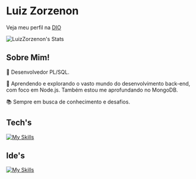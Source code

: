 # Luiz Zorzenon
Veja meu perfil na [DIO](https://www.dio.me/users/luizzorzenon5)

![LuizZorzenon's Stats](https://github-readme-stats.vercel.app/api?username=LuizZorzenon&theme=tokyonight&show_icons=true&hide_border=false&count_private=true)

## Sobre Mim!

🌟 Desenvolvedor PL/SQL.

🚀 Aprendendo e explorando o vasto mundo do desenvolvimento back-end, com foco em Node.js. Também estou me aprofundando no MongoDB.

📚 Sempre em busca de conhecimento e desafios.

## Tech's

[![My Skills](https://skillicons.dev/icons?i=html,css,js,nodejs,express,mongodb,mysql,git,github)](https://skillicons.dev)

## Ide's

[![My Skills](https://skillicons.dev/icons?i=vscode)](https://skillicons.dev)
